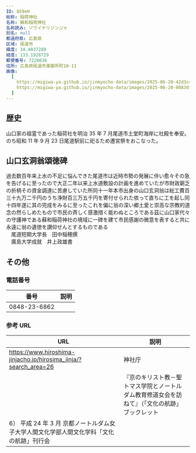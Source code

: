 ```yaml
---
ID: 859eH
総称: 稲荷神社
名称: 蘇和稲荷神社
名称読み: ソワイナリジンジャ
別名: null
都道府県: 広島県
区域: 尾道市
緯度: 34.4037289
経度: 133.1928729
郵便番号: 7220036
住所: 広島県尾道市東御所町10-11
画像:
  [
    https://migiwa-ya.github.io/jinmyocho-data/images/2025-06-20-42d3c4b3-4535-47d9-8d9e-72c11ad45ee2.jpg,
    https://migiwa-ya.github.io/jinmyocho-data/images/2025-06-20-0083df36-f2bb-40d1-94eb-7f04c0bbd22a.jpg,
  ]
---
```


## 歴史

山口家の祖霊であった稲荷社を明治 35 年 7 月尾道市土堂町海岸に社殿を奉安。
のち昭和 11 年 9 月 23 日尾道駅前に祀るため遷宮祭をおこなった。

## 山口玄洞翁頌徳碑

過去数百年来上水の不足に悩んできた尾道市は近時市勢の発展に伴い愈々その急を告げるに至ったので大正二年以来上水道敷設の計画を進めていたが市財政窮乏の折柄その資金調達に苦慮していた所同十一年本市出身の山口玄洞翁は総工費百三十九万二千円のうち浄財百三万五千円を寄付せられた依って直ちに工を起し同十四年遂に其の完成をみるに至ったこれを偏に翁の深い郷土愛と崇高な宗教的道念の然らしめたもので市民の斉しく感激措く能わぬところである茲に山口家代々の守護神である蘇和稲荷神社の境域に一碑を建て市民感謝の微意を表すると共に永遠に翁の遺徳を讃仰せんとするものである  
　尾道短期大学長　田中稲穂撰  
　廣島大学成就　井上政雄書

## その他

### 電話番号

| 番号         | 説明 |
| ------------ | ---- |
| 0848-23-6862 |      |

### 参考 URL

| URL                                                                                      | 説明                                                                                           |
| ---------------------------------------------------------------------------------------- | ---------------------------------------------------------------------------------------------- |
| https://www.hiroshima-jinjacho.jp/hirosima_jinja/?search_area=26                         | 神社庁                                                                                         |
|                                                                                          | 『京のキリスト教－聖トマス学院とノートルダム教育修道女会を訪ねて』（「文化の航跡」ブックレット |
| 6） 平成 24 年 3 月 京都ノートルダム女子大学人間文化学部人間文化学科「文化の航跡」刊行会 |
